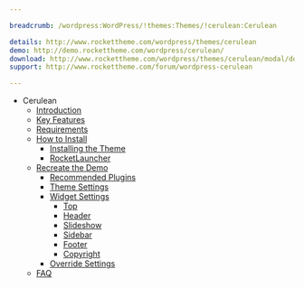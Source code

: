 ```yaml
---

breadcrumb: /wordpress:WordPress/!themes:Themes/!cerulean:Cerulean

details: http://www.rockettheme.com/wordpress/themes/cerulean
demo: http://demo.rockettheme.com/wordpress/cerulean/
download: http://www.rockettheme.com/wordpress/themes/cerulean/modal/downloads
support: http://www.rockettheme.com/forum/wordpress-cerulean

---
```


* Cerulean
    * [Introduction]()
    * [Key Features](INDEX.md#key-features)
    * [Requirements](INDEX.md#requirements)
    * [How to Install](../../start/themes.md#how-to-install)
        * [Installing the Theme](../../start/themes.md#installing-the-theme)
        * [RocketLauncher](../../start/rocketlauncher.md)
    * [Recreate the Demo](demo.md)
        * [Recommended Plugins](demo.md#recommended-plugins)
        * [Theme Settings](demo.md#theme-settings)
        * [Widget Settings](demo.md#widget-settings)
            * [Top](demo_top.md)
            * [Header](demo_header.md)
            * [Slideshow](demo_slideshow.md)
            * [Sidebar](demo_sidebar.md)
            * [Footer](demo_footer.md)
            * [Copyright](demo_copyright.md)
        * [Override Settings](demo_override.md)
    * [FAQ](faq.md)

